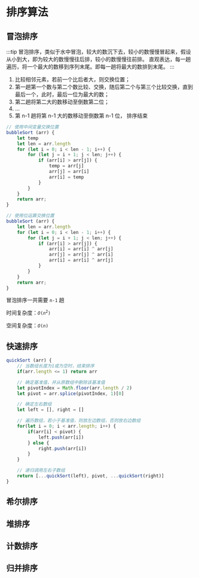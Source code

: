 # 排序算法

## 冒泡排序

:::tip
冒泡排序，类似于水中冒泡，较大的数沉下去，较小的数慢慢冒起来，假设从小到大，即为较大的数慢慢往后排，较小的数慢慢往前排。
直观表达，每一趟遍历，将一个最大的数移到序列末尾。即每一趟将最大的数排到末尾。
:::

1. 比较相邻元素，若前一个比后者大，则交换位置；
2. 第一趟第一个数与第二个数比较、交换，随后第二个与第三个比较交换，直到最后一个，此时，最后一位为最大的数；
3. 第二趟将第二大的数移动至倒数第二位；
4. ...
5. 第 n-1 趟将第 n-1 大的数移动至倒数第 n-1 位， 排序结束

```js
// 使用中间变量交换位置
bubbleSort (arr) {
    let temp
    let len = arr.length
    for (let i = 0; i < len - 1; i++) {
        for (let j = i + 1; j < len; j++) {
            if (arr[i] > arr[j]) {
                temp = arr[j]
                arr[j] = arr[i]
                arr[i] = temp
            }
        }
    }
    return arr;
}
```

```js
// 使用位运算交换位置
bubbleSort (arr) {
    let len = arr.length
    for (let i = 0; i < len - 1; i++) {
        for (let j = i + 1; j < len; j++) {
            if (arr[i] > arr[j]) {
                arr[i] = arr[i] ^ arr[j]
                arr[j] = arr[j] ^ arr[i]
                arr[i] = arr[i] ^ arr[j]
            }
        }
    }
    return arr;
}
```

冒泡排序一共需要 `n-1` 趟

时间复杂度：<code>$O(n^2)$</code>

空间复杂度：<code>$O(n)$</code>

## 快速排序

```js
quickSort (arr) {
    // 当数组长度为1或为空时，结束排序
    if(arr.length <= 1) return arr

    // 确定基准值，并从原数组中删除该基准值
    let pivotIndex = Math.floor(arr.length / 2)
    let pivot = arr.splice(pivotIndex, 1)[0]

    // 确定左右数组
    let left = [], right = []

    // 遍历数组，若小于基准值，则放左边数组，否则放右边数组
    for(let i = 0; i < arr.length; i++) {
        if(arr[i] < pivot) {
            left.push(arr[i])
        } else {
            right.push(arr[i])
        }
    }

    // 递归调用左右子数组
    return [...quickSort(left), pivot, ...quickSort(right)]
}
```

## 希尔排序

## 堆排序

## 计数排序

## 归并排序
